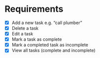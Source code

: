 # Requirements
- [x] Add a new task  e.g. “call plumber”
- [x]	Delete a task
- [x]	Edit a task 
- [x]	Mark a task as complete
- [x]	Mark a completed task as incomplete
- [x] View all tasks (complete and incomplete)
